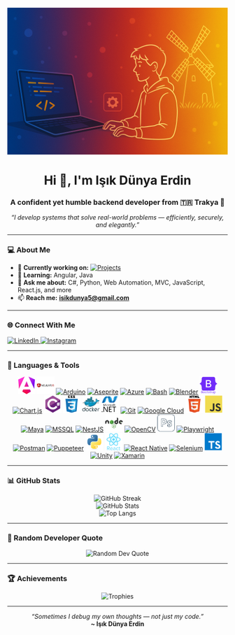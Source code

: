 <!-- 🌌 Professional Dark Modern README for Işık Dünya Erdin -->
![MasterHead](https://github.com/DunyaErdin/DunyaErdin/blob/master/main.png)

<h1 align="center">Hi 👋, I'm Işık Dünya Erdin</h1>
<h3 align="center">A confident yet humble backend developer from 🇹🇷 Trakya 🧿</h3>

<p align="center">
  <em>“I develop systems that solve real-world problems — efficiently, securely, and elegantly.”</em>
</p>

---

### 💻 About Me  
- 🔭 **Currently working on:** [![Projects](https://img.shields.io/badge/Now_Building-Web%20Automation%20%26%20MVC%20Systems-blueviolet?style=flat-square&logo=visualstudio)](https://github.com/DunyaErdin)  
- 🌱 **Learning:** Angular, Java  
- 💬 **Ask me about:** C#, Python, Web Automation, MVC, JavaScript, React.js, and more  
- 📫 **Reach me:** **isikdunya5@gmail.com**

---

### 🌐 Connect With Me  
<p align="left">
<a href="https://linkedin.com/in/işık-dünya-erdin-943770370" target="blank">
  <img src="https://img.shields.io/badge/LinkedIn-%230077B5.svg?logo=linkedin&logoColor=white" alt="LinkedIn"/>
</a>
<a href="https://instagram.com/thrakidunya" target="blank">
  <img src="https://img.shields.io/badge/Instagram-%23E4405F.svg?logo=Instagram&logoColor=white" alt="Instagram"/>
</a>
</p>

---

### 🧠 Languages & Tools  
<p align="center">
  <a href="#"><img src="https://raw.githubusercontent.com/devicons/devicon/master/icons/angular/angular-original.svg" width="40" height="40" alt="Angular"/></a>
  <a href="#"><img src="https://raw.githubusercontent.com/devicons/devicon/master/icons/angularjs/angularjs-original-wordmark.svg" width="40" height="40" alt="AngularJS"/></a>
  <a href="#"><img src="https://cdn.worldvectorlogo.com/logos/arduino-1.svg" width="40" height="40" alt="Arduino"/></a>
  <a href="#"><img src="https://upload.wikimedia.org/wikipedia/commons/thumb/6/69/Logo_Aseprite.svg/956px-Logo_Aseprite.svg.png" width="40" height="40" alt="Aseprite"/></a>
  <a href="#"><img src="https://www.vectorlogo.zone/logos/microsoft_azure/microsoft_azure-icon.svg" width="40" height="40" alt="Azure"/></a>
  <a href="#"><img src="https://www.vectorlogo.zone/logos/gnu_bash/gnu_bash-icon.svg" width="40" height="40" alt="Bash"/></a>
  <a href="#"><img src="https://download.blender.org/branding/community/blender_community_badge_white.svg" width="40" height="40" alt="Blender"/></a>
  <a href="#"><img src="https://raw.githubusercontent.com/devicons/devicon/master/icons/bootstrap/bootstrap-plain-wordmark.svg" width="40" height="40" alt="Bootstrap"/></a>
  <a href="#"><img src="https://www.chartjs.org/media/logo-title.svg" width="40" height="40" alt="Chart.js"/></a>
  <a href="#"><img src="https://raw.githubusercontent.com/devicons/devicon/master/icons/csharp/csharp-original.svg" width="40" height="40" alt="C#"/></a>
  <a href="#"><img src="https://raw.githubusercontent.com/devicons/devicon/master/icons/css3/css3-original-wordmark.svg" width="40" height="40" alt="CSS3"/></a>
  <a href="#"><img src="https://raw.githubusercontent.com/devicons/devicon/master/icons/docker/docker-original-wordmark.svg" width="40" height="40" alt="Docker"/></a>
  <a href="#"><img src="https://raw.githubusercontent.com/devicons/devicon/master/icons/dot-net/dot-net-original-wordmark.svg" width="40" height="40" alt=".NET"/></a>
  <a href="#"><img src="https://www.vectorlogo.zone/logos/git-scm/git-scm-icon.svg" width="40" height="40" alt="Git"/></a>
  <a href="#"><img src="https://www.vectorlogo.zone/logos/google_cloud/google_cloud-icon.svg" width="40" height="40" alt="Google Cloud"/></a>
  <a href="#"><img src="https://raw.githubusercontent.com/devicons/devicon/master/icons/html5/html5-original-wordmark.svg" width="40" height="40" alt="HTML5"/></a>
  <a href="#"><img src="https://raw.githubusercontent.com/devicons/devicon/master/icons/javascript/javascript-original.svg" width="40" height="40" alt="JavaScript"/></a>
  <a href="#"><img src="https://www.svgviewer.dev/static-svgs/476263/maya.svg" width="40" height="40" alt="Maya"/></a>
  <a href="#"><img src="https://www.svgrepo.com/show/303229/microsoft-sql-server-logo.svg" width="40" height="40" alt="MSSQL"/></a>
  <a href="#"><img src="https://d33wubrfki0l68.cloudfront.net/49c2be6f2607b5c12dd27f8ecc8521723447975d/f05c5/logo-small.cbbeba89.svg" width="40" height="40" alt="NestJS"/></a>
  <a href="#"><img src="https://raw.githubusercontent.com/devicons/devicon/master/icons/nodejs/nodejs-original-wordmark.svg" width="40" height="40" alt="NodeJS"/></a>
  <a href="#"><img src="https://www.vectorlogo.zone/logos/opencv/opencv-icon.svg" width="40" height="40" alt="OpenCV"/></a>
  <a href="#"><img src="https://raw.githubusercontent.com/devicons/devicon/master/icons/photoshop/photoshop-line.svg" width="40" height="40" alt="Photoshop"/></a>
  <a href="#"><img src="https://raw.githubusercontent.com/gist/UzaeirAzhar/a03851c32cfb9edbbb7fb55a318c3bd8/raw/a8ef57341f4efbc86544bc65d8c0f14387ceec9f/playwright_svg.svg" width="40" height="40" alt="Playwright"/></a>
  <a href="#"><img src="https://www.vectorlogo.zone/logos/getpostman/getpostman-icon.svg" width="40" height="40" alt="Postman"/></a>
  <a href="#"><img src="https://www.vectorlogo.zone/logos/pptrdev/pptrdev-official.svg" width="40" height="40" alt="Puppeteer"/></a>
  <a href="#"><img src="https://raw.githubusercontent.com/devicons/devicon/master/icons/python/python-original.svg" width="40" height="40" alt="Python"/></a>
  <a href="#"><img src="https://raw.githubusercontent.com/devicons/devicon/master/icons/react/react-original-wordmark.svg" width="40" height="40" alt="React"/></a>
  <a href="#"><img src="https://reactnative.dev/img/header_logo.svg" width="40" height="40" alt="React Native"/></a>
  <a href="#"><img src="https://raw.githubusercontent.com/detain/svg-logos/780f25886640cef088af994181646db2f6b1a3f8/svg/selenium-logo.svg" width="40" height="40" alt="Selenium"/></a>
  <a href="#"><img src="https://raw.githubusercontent.com/devicons/devicon/master/icons/typescript/typescript-original.svg" width="40" height="40" alt="TypeScript"/></a>
  <a href="#"><img src="https://www.vectorlogo.zone/logos/unity3d/unity3d-icon.svg" width="40" height="40" alt="Unity"/></a>
  <a href="#"><img src="https://raw.githubusercontent.com/detain/svg-logos/780f25886640cef088af994181646db2f6b1a3f8/svg/xamarin.svg" width="40" height="40" alt="Xamarin"/></a>
</p>

---

### 📊 GitHub Stats  
<div align="center">
  <img src="https://github-readme-streak-stats.herokuapp.com?user=DunyaErdin&theme=tokyonight&hide_border=true" alt="GitHub Streak"/><br>
  <img src="https://github-readme-stats.vercel.app/api?username=DunyaErdin&show_icons=true&theme=tokyonight&hide_border=true" alt="GitHub Stats"/><br>
  <img src="https://github-readme-stats.vercel.app/api/top-langs/?username=DunyaErdin&layout=compact&theme=tokyonight&hide_border=true" alt="Top Langs"/>
</div>

---

### 💬 Random Developer Quote  
<p align="center">
  <img src="https://quotes-github-readme.vercel.app/api?type=horizontal&theme=dark" alt="Random Dev Quote"/>
</p>

---

### 🏆 Achievements  
<p align="center">
  <img src="https://github-profile-trophy.vercel.app/?username=DunyaErdin&theme=darkhub&no-bg=true&margin-w=10" alt="Trophies"/>
</p>

---

<p align="center">
  <em>“Sometimes I debug my own thoughts — not just my code.”</em><br>
  <strong>~ Işık Dünya Erdin</strong>
</p>
